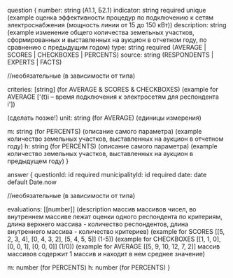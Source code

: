 question {
  number: string (А1.1, Б2.1)
  indicator: string required unique (example оценка эффективности процедур по подключению к сетям электроснабжения (мощность линии от 15 до 150 кВт))
  description: string (example изменение общего количества земельных участков, сформированных и выставленных на аукцион в отчетном году, по сравнению с предыдущим годом)
  type: string required (AVERAGE | SCORES | CHECKBOXES | PERCENTS)
  source: string (RESPONDENTS | EXPERTS | FACTS)

  //необязательные (в зависимости от типа)

  criteries: [string] (for AVERAGE & SCORES & CHECKBOXES)
  (example for AVERAGE ['(t)i – время подключения к электросетям для респондента i'])

  (сделать позже!) unit: string (for AVERAGE) (единицы измерения)

  m: string (for PERCENTS) (описание самого параметра) (example количество земельных участков, выставленных на аукцион в отчетном году)
  h: string (for PERCENTS) (описание самого параметра) (example количество земельных участков, выставленных на аукцион в предыдущем году)
}

answer {
  questionId: id required
  municipalityId: id required
  date: date default Date.now

  //необязательные (в зависимости от типа)

  evaluations: [[number]] (description массив массивов чисел, во внутреннем массиве лежат оценки одного респондента по критериям, длина верхнего массива - количество респондентов, длина внутреннего массива - количество критериев)
  (example for SCORES [[5, 2, 3, 4], [0, 4, 3, 2], [5, 4, 5, 5]] (1-5))
  (example for CHECKBOXES [[1, 1, 0], [0, 0, 1], [0, 0, 0]] (1/0))
  (example for AVERAGE [[5, 9, 10, 12, 7, 2]] массив массивов содержит 1 массив и находит в нем среднее значение)

  m: number (for PERCENTS)
  h: number (for PERCENTS)
}